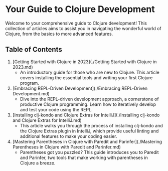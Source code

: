 # Your Guide to Clojure Development

Welcome to your comprehensive guide to Clojure development! This collection of articles aims to assist you in navigating the wonderful world of Clojure, from the basics to more advanced features.

## Table of Contents

1. [Getting Started with Clojure in 2023](./Getting Started with Clojure in 2023.md)
   - An introductory guide for those who are new to Clojure. This article covers installing the essential tools and writing your first Clojure program.
2. [Embracing REPL-Driven Development](./Embracing REPL-Driven Development.md)
   - Dive into the REPL-driven development approach, a cornerstone of productive Clojure programming. Learn how to iteratively develop and test your code using the REPL.
3. [Installing clj-kondo and Clojure Extras for IntelliJ](./Installing clj-kondo and Clojure Extras for IntelliJ.md)
   - This article walks you through the process of installing clj-kondo and the Clojure Extras plugin in IntelliJ, which provide useful linting and additional features to make your coding easier.
4. [Mastering Parentheses in Clojure with Paredit and Parinfer](./Mastering Parentheses in Clojure with Paredit and Parinfer.md)
   - Parentheses got you puzzled? This guide introduces you to Paredit and Parinfer, two tools that make working with parentheses in Clojure a breeze.